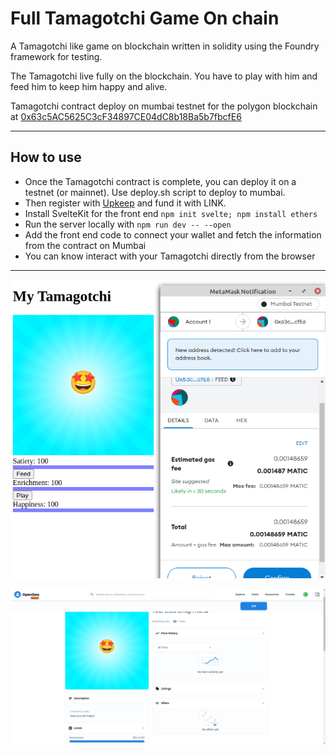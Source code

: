 # Full Tamagotchi Game On chain

A Tamagotchi like game on blockchain written in solidity using the Foundry framework for testing.

The Tamagotchi live fully on the blockchain. You have to play with him and feed him to keep him happy and alive.

Tamagotchi contract deploy on mumbai testnet for the polygon blockchain at [0x63c5AC5625C3cF34897CE04dC8b18Ba5b7fbcfE6](https://mumbai.polygonscan.com/address/0x63c5ac5625c3cf34897ce04dc8b18ba5b7fbcfe6)

---
## How to use

- Once the Tamagotchi contract is complete, you can deploy it on a testnet (or mainnet). Use deploy.sh script to deploy to mumbai.
- Then register with [Upkeep](https://keepers.chain.link/) and fund it with LINK.
- Install SvelteKit for the front end `npm init svelte; npm install ethers`
- Run the server locally with `npm run dev -- --open`
- Add the front end code to connect your wallet and fetch the information from the contract on Mumbai
- You can know interact with your Tamagotchi directly from the browser


---
![Tamagotchi on Browser](svelte/screenshot/Tamagotchi_on_browner.png)


![Tamagotchi on Opensea](foundry/screenshot/Tamagotchi_NFT_opensea.png)